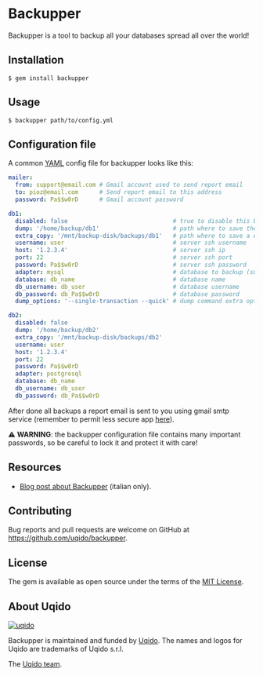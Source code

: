 # Backupper

Backupper is a tool to backup all your databases spread all over the world!

## Installation

    $ gem install backupper

## Usage

    $ backupper path/to/config.yml

## Configuration file

A common [YAML](http://yaml.org/) config file for backupper looks like this:

```yaml
mailer:
  from: support@email.com # Gmail account used to send report email
  to: pioz@email.com      # Send report email to this address
  password: Pa$$w0rD      # Gmail account password

db1:
  disabled: false                              # true to disable this backup
  dump: '/home/backup/db1'                     # path where to save the dump of the database
  extra_copy: '/mnt/backup-disk/backups/db1'   # path where to save a extra copy of the dump
  username: user                               # server ssh username
  host: '1.2.3.4'                              # server ssh ip
  port: 22                                     # server ssh port
  password: Pa$$w0rD                           # server ssh password
  adapter: mysql                               # database to backup (supported are mysql or postgresql)
  database: db_name                            # database name
  db_username: db_user                         # database username
  db_password: db_Pa$$w0rD                     # database password
  dump_options: '--single-transaction --quick' # dump command extra options

db2:
  disabled: false
  dump: '/home/backup/db2'
  extra_copy: '/mnt/backup-disk/backups/db2'
  username: user
  host: '1.2.3.4'
  port: 22
  password: Pa$$w0rD
  adapter: postgresql
  database: db_name
  db_username: db_user
  db_password: db_Pa$$w0rD
```

After done all backups a report email is sent to you using gmail smtp service (remember to permit less secure app [here](https://myaccount.google.com/lesssecureapps)).

⚠️ __WARNING__: the backupper configuration file contains many important passwords, so be careful to lock it and protect it with care!

## Resources
* [Blog post about Backupper](https://tech.uqido.com/2018/07/16/backupper-tool-backup-database/) (italian only).

## Contributing

Bug reports and pull requests are welcome on GitHub at https://github.com/uqido/backupper.

## License

The gem is available as open source under the terms of the [MIT License](https://opensource.org/licenses/MIT).

## About Uqido

[![uqido](https://i.imgur.com/FAo2W7w.png)](http://uqido.com)

Backupper is maintained and funded by [Uqido](https://uqido.com).
The names and logos for Uqido are trademarks of Uqido s.r.l.

The [Uqido team](https://www.uqido.com/en/about-us/).
